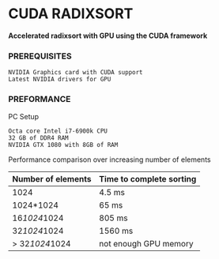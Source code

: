CUDA RADIXSORT
====
**Accelerated radixsort with GPU using the CUDA framework**

### PREREQUISITES

    NVIDIA Graphics card with CUDA support
    Latest NVIDIA drivers for GPU

### PREFORMANCE

PC Setup

    Octa core Intel i7-6900k CPU
    32 GB of DDR4 RAM
    NVIDIA GTX 1080 with 8GB of RAM

Performance comparison over increasing number of elements

| Number of elements | Time to complete sorting |
| :----------------- | :----------------------- |
| 1024               | 4.5 ms                   |
| 1024*1024          | 65 ms                    |
| 16*1024*1024       | 805 ms                   |
| 32*1024*1024       | 1560 ms                  |
| > 32*1024*1024     | not enough GPU memory    |
